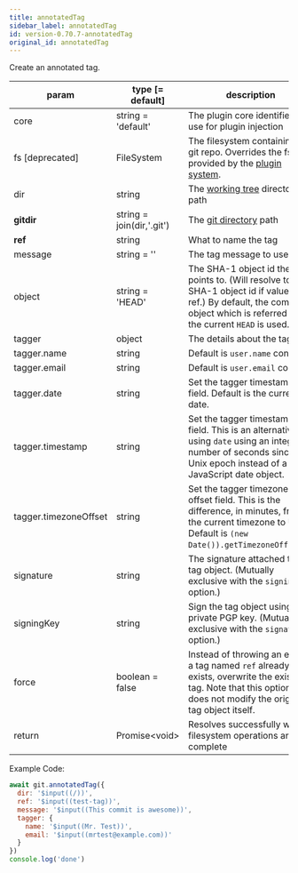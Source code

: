 ```yaml
---
title: annotatedTag
sidebar_label: annotatedTag
id: version-0.70.7-annotatedTag
original_id: annotatedTag
---
```


Create an annotated tag.

| param                 | type [= default]          | description                                                                                                                                                                  |
| --------------------- | ------------------------- | ---------------------------------------------------------------------------------------------------------------------------------------------------------------------------- |
| core                  | string = 'default'        | The plugin core identifier to use for plugin injection                                                                                                                       |
| fs [deprecated]       | FileSystem                | The filesystem containing the git repo. Overrides the fs provided by the [plugin system](./plugin_fs.md).                                                                    |
| dir                   | string                    | The [working tree](dir-vs-gitdir.md) directory path                                                                                                                          |
| **gitdir**            | string = join(dir,'.git') | The [git directory](dir-vs-gitdir.md) path                                                                                                                                   |
| **ref**               | string                    | What to name the tag                                                                                                                                                         |
| message               | string = ''               | The tag message to use.                                                                                                                                                      |
| object                | string = 'HEAD'           | The SHA-1 object id the tag points to. (Will resolve to a SHA-1 object id if value is a ref.) By default, the commit object which is referred by the current `HEAD` is used. |
| tagger                | object                    | The details about the tagger.                                                                                                                                                |
| tagger.name           | string                    | Default is `user.name` config.                                                                                                                                               |
| tagger.email          | string                    | Default is `user.email` config.                                                                                                                                              |
| tagger.date           | string                    | Set the tagger timestamp field. Default is the current date.                                                                                                                 |
| tagger.timestamp      | string                    | Set the tagger timestamp field. This is an alternative to using `date` using an integer number of seconds since the Unix epoch instead of a JavaScript date object.          |
| tagger.timezoneOffset | string                    | Set the tagger timezone offset field. This is the difference, in minutes, from the current timezone to UTC. Default is `(new Date()).getTimezoneOffset()`.                   |
| signature             | string                    | The signature attached to the tag object. (Mutually exclusive with the `signingKey` option.)                                                                                |
| signingKey            | string                    | Sign the tag object using this private PGP key. (Mutually exclusive with the `signature` option.)                                                                            |
| force                 | boolean = false           | Instead of throwing an error if a tag named `ref` already exists, overwrite the existing tag. Note that this option does not modify the original tag object itself.          |
| return                | Promise\<void\>           | Resolves successfully when filesystem operations are complete                                                                                                                |

Example Code:

```js live
await git.annotatedTag({
  dir: '$input((/))',
  ref: '$input((test-tag))',
  message: '$input((This commit is awesome))',
  tagger: {
    name: '$input((Mr. Test))',
    email: '$input((mrtest@example.com))'
  }
})
console.log('done')
```

<script>
(function rewriteEditLink() {
  const el = document.querySelector('a.edit-page-link.button');
  if (el) {
    el.href = 'https://github.com/isomorphic-git/isomorphic-git/edit/main/src/commands/annotatedTag.js';
  }
})();
</script>